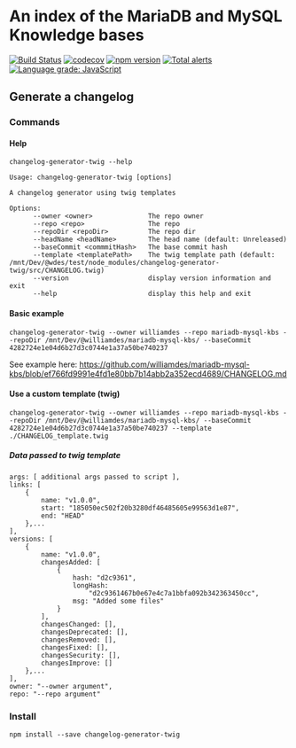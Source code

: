 # An index of the MariaDB and MySQL Knowledge bases

[![Build Status](https://travis-ci.com/wdes/changelog-generator-twig.svg?branch=master)](https://travis-ci.com/wdes/changelog-generator-twig)
[![codecov](https://codecov.io/gh/wdes/changelog-generator-twig/branch/master/graph/badge.svg)](https://codecov.io/gh/wdes/changelog-generator-twig)
[![npm version](https://badge.fury.io/js/changelog-generator-twig.svg)](https://badge.fury.io/js/changelog-generator-twig)
[![Total alerts](https://img.shields.io/lgtm/alerts/g/wdes/changelog-generator-twig.svg?logo=lgtm&logoWidth=18)](https://lgtm.com/projects/g/wdes/changelog-generator-twig/alerts/)
[![Language grade: JavaScript](https://img.shields.io/lgtm/grade/javascript/g/wdes/changelog-generator-twig.svg?logo=lgtm&logoWidth=18)](https://lgtm.com/projects/g/wdes/changelog-generator-twig/context:javascript)


## Generate a changelog

### Commands

#### Help

`
changelog-generator-twig --help
`

```
Usage: changelog-generator-twig [options]

A changelog generator using twig templates

Options:
      --owner <owner>              The repo owner
      --repo <repo>                The repo
      --repoDir <repoDir>          The repo dir
      --headName <headName>        The head name (default: Unreleased)
      --baseCommit <commmitHash>   The base commit hash
      --template <templatePath>    The twig template path (default: /mnt/Dev/@wdes/test/node_modules/changelog-generator-twig/src/CHANGELOG.twig)
      --version                    display version information and exit
      --help                       display this help and exit

```

#### Basic example

`
changelog-generator-twig --owner williamdes --repo mariadb-mysql-kbs --repoDir /mnt/Dev/@williamdes/mariadb-mysql-kbs/ --baseCommit 4282724e1e04d6b27d3c0744e1a37a50be740237
`

See example here: https://github.com/williamdes/mariadb-mysql-kbs/blob/ef766fd9991e4fd1e80bb7b14abb2a352ecd4689/CHANGELOG.md

#### Use a custom template (twig)

`
changelog-generator-twig --owner williamdes --repo mariadb-mysql-kbs --repoDir /mnt/Dev/@williamdes/mariadb-mysql-kbs/ --baseCommit 4282724e1e04d6b27d3c0744e1a37a50be740237 --template ./CHANGELOG_template.twig
`

##### Data passed to twig template

```
args: [ additional args passed to script ],
links: [
    {
        name: "v1.0.0",
        start: "185050ec502f20b3280df46485605e99563d1e87",
        end: "HEAD"
    },...
],
versions: [
    {
        name: "v1.0.0",
        changesAdded: [
            {
                hash: "d2c9361",
                longHash:
                    "d2c9361467b0e67e4c7a1bbfa092b342363450cc",
                msg: "Added some files"
            }
        ],
        changesChanged: [],
        changesDeprecated: [],
        changesRemoved: [],
        changesFixed: [],
        changesSecurity: [],
        changesImprove: []
    },...
],
owner: "--owner argument",
repo: "--repo argument"
```

### Install

```
npm install --save changelog-generator-twig
```

